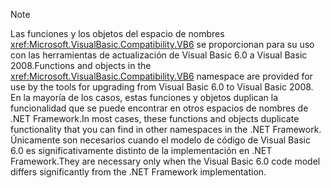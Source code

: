 > [!NOTE]
>  <span data-ttu-id="8a2a8-101">Las funciones y los objetos del espacio de nombres <xref:Microsoft.VisualBasic.Compatibility.VB6> se proporcionan para su uso con las herramientas de actualización de Visual Basic 6.0 a Visual Basic 2008.</span><span class="sxs-lookup"><span data-stu-id="8a2a8-101">Functions and objects in the <xref:Microsoft.VisualBasic.Compatibility.VB6> namespace are provided for use by the tools for upgrading from Visual Basic 6.0 to Visual Basic 2008.</span></span> <span data-ttu-id="8a2a8-102">En la mayoría de los casos, estas funciones y objetos duplican la funcionalidad que se puede encontrar en otros espacios de nombres de .NET Framework.</span><span class="sxs-lookup"><span data-stu-id="8a2a8-102">In most cases, these functions and objects duplicate functionality that you can find in other namespaces in the .NET Framework.</span></span> <span data-ttu-id="8a2a8-103">Únicamente son necesarios cuando el modelo de código de Visual Basic 6.0 es significativamente distinto de la implementación en .NET Framework.</span><span class="sxs-lookup"><span data-stu-id="8a2a8-103">They are necessary only when the Visual Basic 6.0 code model differs significantly from the .NET Framework implementation.</span></span>